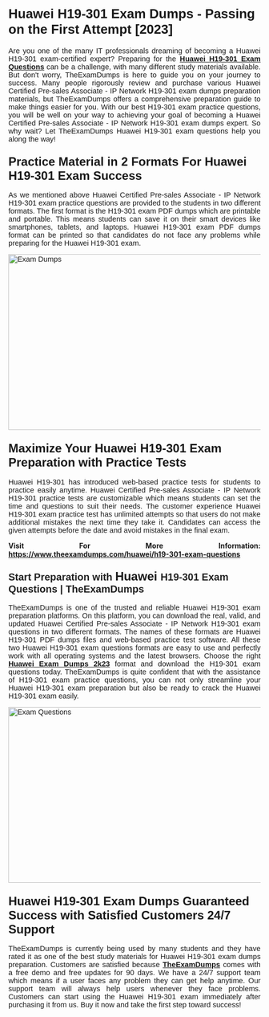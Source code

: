 <h1><span style="font-size:26px"><strong><span style="font-family:Calibri,sans-serif">Huawei H19-301 Exam Dumps - Passing on the First Attempt [2023]</span></strong></span></h1> <p style="text-align:justify"><span style="font-size:11pt"><span style="font-family:Calibri,sans-serif">Are you one of the many IT professionals dreaming of becoming a Huawei H19-301 exam-certified expert? Preparing for the <a href="https://www.theexamdumps.com/huawei/h19-301-exam-questions"><strong>Huawei H19-301 Exam Questions</strong></a> can be a challenge, with many different study materials available. But don't worry, TheExamDumps is here to guide you on your journey to success. Many people rigorously review and purchase various Huawei Certified Pre-sales Associate - IP Network H19-301 exam dumps preparation materials, but TheExamDumps offers a comprehensive preparation guide to make things easier for you. With our best H19-301 exam practice questions, you will be well on your way to achieving your goal of becoming a Huawei Certified Pre-sales Associate - IP Network H19-301 exam dumps expert. So why wait? Let TheExamDumps Huawei H19-301 exam questions help you along the way!</span></span></p> <h3><strong><span style="font-size:11pt"><span style="font-family:Calibri,sans-serif"><span style="font-size:18.0pt">Practice Material in 2 Formats For Huawei H19-301 Exam Success</span></span></span></strong></h3> <p style="text-align:justify"><span style="font-size:11pt"><span style="font-family:Calibri,sans-serif">As we mentioned above Huawei Certified Pre-sales Associate - IP Network H19-301 exam practice questions are provided to the students in two different formats. The first format is the H19-301 exam PDF dumps which are printable and portable. This means students can save it on their smart devices like smartphones, tablets, and laptops. Huawei H19-301 exam PDF dumps format can be printed so that candidates do not face any problems while preparing for the Huawei H19-301 exam.</span></span></p> <p style="text-align:justify"><span style="font-size:11pt"><span style="font-family:Calibri,sans-serif"><img alt="Exam Dumps" src="https://blogger.googleusercontent.com/img/b/R29vZ2xl/AVvXsEjc0alX9f7D0J2fd3JpWwoMjd3YPRapOoB_fjTGpUs-OSZTfqZvz4v6ocotbgvQ3CU-4bvQmFuBd0DCyRe7VYlZy5Bg0FvPjLRu9zI7AzR6WXBbxZ6w74RlDF0kMkF1RkpTX5XcObrdQJIPROv_pQ9sNQt_GQ62wXcy5Zz4U8GpVYprMOCpHaFeZqJaew/s1640/ny2023ted1.jpg" style="height:350px; width:750px" /></span></span></p> <h3><span style="font-size:11pt"><span style="font-family:Calibri,sans-serif"><strong><span style="font-size:18.0pt">Maximize Your Huawei H19-301 Exam Preparation with Practice Tests</span></strong></span></span></h3> <p style="text-align:justify"><span style="font-size:11pt"><span style="font-family:Calibri,sans-serif">Huawei H19-301 has introduced web-based practice tests for students to practice easily anytime. Huawei Certified Pre-sales Associate - IP Network H19-301 practice tests are customizable which means students can set the time and questions to suit their needs. The customer experience Huawei H19-301 exam practice test has unlimited attempts so that users do not make additional mistakes the next time they take it. Candidates can access the given attempts before the date and avoid mistakes in the final exam.</span></span></p> <p style="text-align:justify"><strong>Visit For More Information: <a href="https://www.theexamdumps.com/huawei/h19-301-exam-questions">https://www.theexamdumps.com/huawei/h19-301-exam-questions</a></strong></p> <h3><span style="font-size:11pt"><span style="font-family:Calibri,sans-serif"><strong><span style="font-size:15.0pt"><span style="font-family:"Arial",sans-serif"><span style="color:#212121">Start Preparation with </span></span></span><span style="font-size:18.0pt">Huawei </span><span style="font-size:15.0pt"><span style="font-family:"Arial",sans-serif"><span style="color:#212121"> H19-301 Exam Questions | TheExamDumps</span></span></span></strong></span></span></h3> <p style="text-align:justify"><span style="font-size:11pt"><span style="font-family:Calibri,sans-serif">TheExamDumps is one of the trusted and reliable Huawei H19-301 exam preparation platforms. On this platform, you can download the real, valid, and updated Huawei Certified Pre-sales Associate - IP Network H19-301 exam questions in two different formats. The names of these formats are Huawei H19-301 PDF dumps files and web-based practice test software. All these two Huawei H19-301 exam questions formats are easy to use and perfectly work with all operating systems and the latest browsers. Choose the right <a href="https://www.theexamdumps.com/huawei-exam-dumps"><strong>Huawei Exam Dumps 2k23</strong></a> format and download the H19-301 exam questions today. TheExamDumps is quite confident that with the assistance of H19-301 exam practice questions, you can not only streamline your Huawei H19-301 exam preparation but also be ready to crack the Huawei H19-301 exam easily.</span></span></p> <p style="text-align:justify"><span style="font-size:11pt"><span style="font-family:Calibri,sans-serif"><a href="https://www.theexamdumps.com/huawei/h19-301-exam-questions" rel="no-follow"><img alt="Exam Questions" src="https://blogger.googleusercontent.com/img/b/R29vZ2xl/AVvXsEh587IRQS9WdIwYlO1XyFA8nINzyylpBd7NdYOg9PTzTNjYcF56ZNoPpixivKqIf3opnXs9GE94GbvumEC6-H1no9dUewTsPhacjupLxc871G1FrH_4bvB01r16J2HvD6xLcWqPSrdP3142foxM4LxIC86ckBXtfeVD76gmAD8aaR3UQD5ODL3vr7tEgA/s1200/ny2023ted2.jpg" style="height:350px; width:750px" /></a></span></span></p> <h3><span style="font-size:11pt"><span style="font-family:Calibri,sans-serif"><strong><span style="font-size:18.0pt">Huawei H19-301 Exam Dumps Guaranteed Success with Satisfied Customers 24/7 Support</span></strong></span></span></h3> <p style="text-align:justify"><span style="font-size:11pt"><span style="font-family:Calibri,sans-serif">TheExamDumps is currently being used by many students and they have rated it as one of the best study materials for Huawei H19-301 exam dumps preparation. Customers are satisfied because <a href="https://www.theexamdumps.com/"><strong>TheExamDumps</strong></a> comes with a free demo and free updates for 90 days. We have a 24/7 support team which means if a user faces any problem they can get help anytime. Our support team will always help users whenever they face problems. Customers can start using the Huawei H19-301 exam immediately after purchasing it from us. Buy it now and take the first step toward success!</span></span></p>
